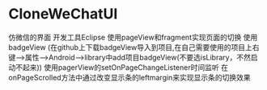 # CloneWeChatUI
仿微信的界面
开发工具Eclipse
使用pageView和fragment实现页面的切换
使用badgeView (在github上下载badgeView导入到项目,在自己需要使用的项目上右键-->属性-->Android-->library中add项目badgeView(不要选isLibrary，不然启动不起来))
使用pagerView的setOnPageChangeListener时间监听
在onPageScrolled方法中通过改变显示条的leftmargin来实现显示条的切换效果
